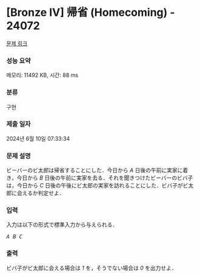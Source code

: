 # [Bronze IV] 帰省 (Homecoming) - 24072 

[문제 링크](https://www.acmicpc.net/problem/24072) 

### 성능 요약

메모리: 11492 KB, 시간: 88 ms

### 분류

구현

### 제출 일자

2024년 6월 10일 07:33:34

### 문제 설명

<p>ビーバーのビ太郎は帰省することにした．今日から <var>A</var> 日後の午前に実家に着き，今日から <var>B</var> 日後の午前に実家を去る．それを聞きつけたビーバーのビバ子は，今日から <var>C</var> 日後の午後にビ太郎の実家を訪れることにした．ビバ子がビ太郎に会えるか判定せよ．</p>

### 입력 

 <p>入力は以下の形式で標準入力から与えられる．</p>

<pre><var>A</var> <var>B</var> <var>C</var></pre>

### 출력 

 <p>ビバ子がビ太郎に会える場合は <var>1</var> を，そうでない場合は <var>0</var> を出力せよ．</p>

